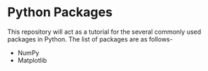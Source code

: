 # Python Packages

This repository will act as a tutorial for the several commonly used packages in Python. The list of packages are as follows-
- NumPy
- Matplotlib
